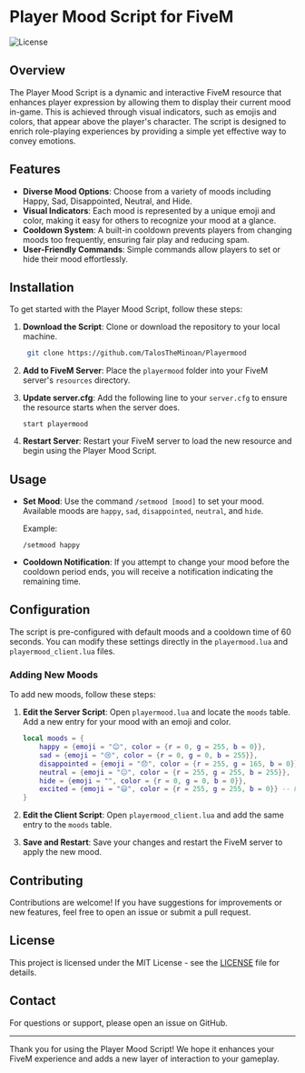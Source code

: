 # Player Mood Script for FiveM

![License](https://img.shields.io/badge/license-MIT-blue.svg)

## Overview

The Player Mood Script is a dynamic and interactive FiveM resource that enhances player expression by allowing them to display their current mood in-game. This is achieved through visual indicators, such as emojis and colors, that appear above the player's character. The script is designed to enrich role-playing experiences by providing a simple yet effective way to convey emotions.

## Features

- **Diverse Mood Options**: Choose from a variety of moods including Happy, Sad, Disappointed, Neutral, and Hide.
- **Visual Indicators**: Each mood is represented by a unique emoji and color, making it easy for others to recognize your mood at a glance.
- **Cooldown System**: A built-in cooldown prevents players from changing moods too frequently, ensuring fair play and reducing spam.
- **User-Friendly Commands**: Simple commands allow players to set or hide their mood effortlessly.

## Installation

To get started with the Player Mood Script, follow these steps:

1. **Download the Script**: Clone or download the repository to your local machine.

   ```bash
    git clone https://github.com/TalosTheMinoan/Playermood
   ```

2. **Add to FiveM Server**: Place the `playermood` folder into your FiveM server's `resources` directory.

3. **Update server.cfg**: Add the following line to your `server.cfg` to ensure the resource starts when the server does.

   ```plaintext
   start playermood
   ```

4. **Restart Server**: Restart your FiveM server to load the new resource and begin using the Player Mood Script.

## Usage

- **Set Mood**: Use the command `/setmood [mood]` to set your mood. Available moods are `happy`, `sad`, `disappointed`, `neutral`, and `hide`.

  Example:
  ```plaintext
  /setmood happy
  ```

- **Cooldown Notification**: If you attempt to change your mood before the cooldown period ends, you will receive a notification indicating the remaining time.

## Configuration

The script is pre-configured with default moods and a cooldown time of 60 seconds. You can modify these settings directly in the `playermood.lua` and `playermood_client.lua` files.

### Adding New Moods

To add new moods, follow these steps:

1. **Edit the Server Script**: Open `playermood.lua` and locate the `moods` table. Add a new entry for your mood with an emoji and color.

   ```lua
   local moods = {
       happy = {emoji = "😊", color = {r = 0, g = 255, b = 0}},
       sad = {emoji = "😢", color = {r = 0, g = 0, b = 255}},
       disappointed = {emoji = "😞", color = {r = 255, g = 165, b = 0}},
       neutral = {emoji = "😐", color = {r = 255, g = 255, b = 255}},
       hide = {emoji = "", color = {r = 0, g = 0, b = 0}},
       excited = {emoji = "😃", color = {r = 255, g = 255, b = 0}} -- New mood example
   }
   ```

2. **Edit the Client Script**: Open `playermood_client.lua` and add the same entry to the `moods` table.

3. **Save and Restart**: Save your changes and restart the FiveM server to apply the new mood.

## Contributing

Contributions are welcome! If you have suggestions for improvements or new features, feel free to open an issue or submit a pull request.


## License

This project is licensed under the MIT License - see the [LICENSE](LICENSE) file for details.

## Contact

For questions or support, please open an issue on GitHub.

---

Thank you for using the Player Mood Script! We hope it enhances your FiveM experience and adds a new layer of interaction to your gameplay.